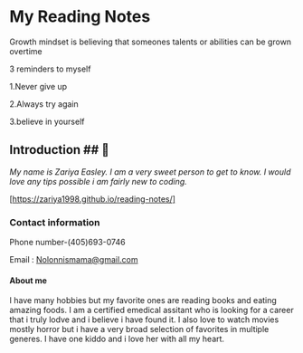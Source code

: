 # My Reading Notes 

Growth mindset is believing that someones talents or abilities can be grown overtime 

3 reminders to myself 

1.Never give up

2.Always try again

3.believe in yourself

## Introduction ## 👋

_My name is Zariya Easley.  I am a very sweet person to get to know. I would love any tips possible i am fairly new to coding._

[https://zariya1998.github.io/reading-notes/]

### Contact information ###

Phone number-(405)693-0746

Email : Nolonnismama@gmail.com 

#### About me ####

I have many hobbies but my favorite ones are reading books and eating amazing foods. I am a certified emedical assitant who is looking for a career that i truly lodve and i believe i have found it. I also love to watch movies mostly horror but i have a very broad selection of favorites in multiple generes. I have one kiddo and i love her with all my heart.
